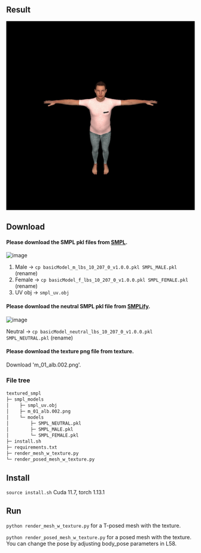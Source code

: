 ## Result
![image](result.jpg)

## Download
#### Please download the SMPL pkl files from [SMPL](https://smpl.is.tue.mpg.de/).
![image](https://github.com/user-attachments/assets/d11d2b01-7724-4382-ae9b-b281aa2f4742)


1. Male -> `cp basicModel_m_lbs_10_207_0_v1.0.0.pkl SMPL_MALE.pkl` (rename)
2. Female -> `cp basicModel_f_lbs_10_207_0_v1.0.0.pkl SMPL_FEMALE.pkl` (rename)
3. UV obj -> `smpl_uv.obj`

#### Please download the neutral SMPL pkl file from [SMPLify](https://smplify.is.tue.mpg.de/).
![image](https://github.com/user-attachments/assets/79c87c7a-89e3-4a8d-b498-9728183b90ed)


Neutral -> `cp basicModel_neutral_lbs_10_207_0_v1.0.0.pkl SMPL_NEUTRAL.pkl` (rename)


#### Please download the texture png file from texture.
Download 'm_01_alb.002.png'.

### File tree
```
textured_smpl
├─ smpl_models
│    ├─ smpl_uv.obj
│    ├─ m_01_alb.002.png
│    └─ models
│        ├─ SMPL_NEUTRAL.pkl
│        ├─ SMPL_MALE.pkl
│        └─ SMPL_FEMALE.pkl
├─ install.sh
├─ requirements.txt
├─ render_mesh_w_texture.py
└─ render_posed_mesh_w_texture.py
```

## Install
`source install.sh`
Cuda 11.7, torch 1.13.1

## Run
`python render_mesh_w_texture.py` for a T-posed mesh with the texture.

`python render_posed_mesh_w_texture.py` for a posed mesh with the texture. You can change the pose by adjusting body_pose parameters in L58.
